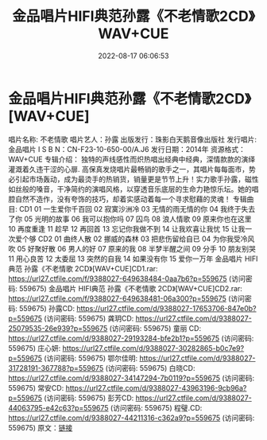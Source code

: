 ﻿---
title: 金品唱片HIFI典范孙露《不老情歌2CD》WAV+CUE
date: 2022-08-17 06:06:53
categories: WAV车载音乐、镜像
tags: 华语中文
---
# 金品唱片HIFI典范孙露《不老情歌2CD》[WAV+CUE]

唱片名称: 不老情歌
唱片艺人：孙露
出版发行：珠影白天鹅音像出版社
发行唱片: 金品唱片
I S B N：CN-F23-10-650-00/A.J6
发行日期：2014年
资源格式：WAV+CUE
专辑介绍：
独特的声线感性而炽热唱出经典中经典，深情款款的演绎灌溉着久违干涩的心扉.
高保真发烧唱片最畅销的歌手之一，其唱片每每面市，势必引起市场轰动，成为最烫手的热销货，销量更是节节上升！实力歌手孙露，磁性如丝般的嗓音，干净简约的演唱风格，以穿透音乐底层的生命力艳惊乐坛。她的唱腔自然不造作，没有夸饰的技巧，却着实感动着每一个寻求慰藉的灵魂！
专辑曲目:
CD1
01 一生爱你千百回
02 寂寞沙洲冷
03 无情的雨无情的你
04 我终于失去了你
05 光明的故事
06 我可以抱你吗
07 囚鸟
08 浪人情歌
09 原来你也在这里
10 再度重逢
11 趁早
12 再回首
13 忘记你我做不到
14 让我欢喜让我忧
15 让我一次爱个够
CD2
01 曲终人散
02 挪威的森林
03 把悲伤留给自已
04 为你我受冷风吹
05 好聚好散
06 男人的好
07 原来的我
08 半梦半醒之间
09 分手
10 朋友别哭
11 用心良苦
12 太委屈
13 突然的自我
14 如果没有你
15 爱你一万年
金品唱片 HIFI典范 孙露《不老情歌 2CD》[WAV+CUE]CD1.rar:
https://url27.ctfile.com/f/9388027-649638484-0aa7b6?p=559675
(访问密码: 559675)
金品唱片 HIFI典范 孙露《不老情歌 2CD》[WAV+CUE]CD2.rar: https://url27.ctfile.com/f/9388027-649638481-06a300?p=559675
(访问密码: 559675)
孙露CD: https://url27.ctfile.com/d/9388027-17653706-847e0b?p=559675
(访问密码: 559675)
龚玥CD: https://url27.ctfile.com/d/9388027-25079535-26e939?p=559675
(访问密码: 559675)
童丽 CD: https://url27.ctfile.com/d/9388027-29193284-bfe2b1?p=559675
(访问密码: 559675)
庄心妍: https://url27.ctfile.com/d/9388027-30282865-b0c7e9?p=559675
(访问密码: 559675)
鄂尔佳明: https://url27.ctfile.com/d/9388027-31728191-367788?p=559675
(访问密码: 559675)
白晓CD: https://url27.ctfile.com/d/9388027-34147294-7b0119?p=559675
(访问密码: 559675)
常安CD: https://url27.ctfile.com/d/9388027-43963196-9cb96a?p=559675
(访问密码: 559675)
彭芳CD: https://url27.ctfile.com/d/9388027-44063795-e42c63?p=559675
(访问密码: 559675)
程璧.CD: https://url27.ctfile.com/d/9388027-44211316-c362a9?p=559675
(访问密码: 559675)
原文：[链接](https://blog.sina.com.cn/s/blog_1647c7e7601030ywd.html)